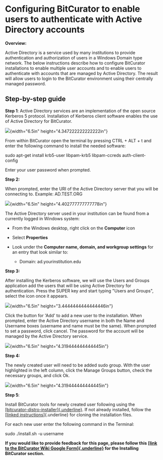 # **Configuring BitCurator to enable users to authenticate with Active Directory accounts**

**Overview:**

Active Directory is a service used by many institutions to provide
authentication and authorization of users in a Windows Domain type
network. The below instructions describe how to configure BitCurator
installations to enable multiple user accounts and to enable users to
authenticate with accounts that are managed by Active Directory. The
result will allow users to login to the BitCurator environment using
their centrally managed password.

## **Step-by-step guide**

**Step 1**: Active Directory services are an implementation of the open
source Kerberos 5 protocol. Installation of Kerberos client software
enables the use of Active Directory for BitCurator.

![](./media/image4.png){width="6.5in" height="4.347222222222222in"}

From within BitCurator open the terminal by pressing CTRL + ALT + t and
enter the following command to install the needed software:

sudo apt-get install krb5-user libpam-krb5 libpam-ccreds
auth-client-config

Enter your user password when prompted.

**Step 2:**

When prompted, enter the URI of the Active Directory server that you
will be connecting to. Example: AD.TEST.ORG

![](./media/image5.png){width="6.5in" height="4.402777777777778in"}

The Active Directory server used in your institution can be found from a
currently logged in Windows system:

-   From the Windows desktop, right click on the **Computer** icon

-   Select **Properties**

-   Look under the **Computer name, domain, and workgroup settings** for
    an entry that look similar to:

    -   Domain: ad.yourinstitution.edu

**Step 3:**

After installing the Kerberos software, we will use the Users and Groups
application add the users that will be using Active Directory for
authentication. Press the SUPER key and start typing \"Users and
Groups\", select the icon once it appears.

![](./media/image2.png){width="6.5in" height="3.4444444444444446in"}

Click the button for \'Add\' to add a new user to the installation. When
prompted, enter the Active Directory username in both the Name and
Username boxes (username and name must be the same). When prompted to
set a password, click cancel. The password for the account will be
managed by the Active Directory service.

![](./media/image1.png){width="6.5in" height="4.319444444444445in"}

**Step 4:**

The newly created user will need to be added sudo group. With the user
highlighted in the left column, click the Manage Groups button, check
the necessary groups, and click Ok.

![](./media/image3.png){width="6.5in" height="4.319444444444445in"}

**Step 5**:

Install BitCurator tools for newly created user following using the
[[bitcurator-distro-installer]{.underline}](https://github.com/bitcurator/bitcurator-distro-installer).
If not already installed, follow the [[linked
instructions](https://github.com/bitcurator/bitcurator-distro-installer#simple-install)]{.underline}
for cloning the installation files.

For each new user enter the following command in the Terminal:

sudo ./install.sh -u username

**If you would like to provide feedback for this page, please follow
this** **[[link to the BitCurator Wiki Google
Form]{.underline}](https://docs.google.com/forms/d/e/1FAIpQLSeW9_Ri9tzXzisgBzQ26o4Ea4moDYmcKZ_f1qd9s4Ju17Yf_w/viewform?usp=sf_link)
for the Installing BitCurator section.**
